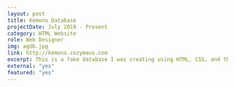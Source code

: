 ```yaml
---
layout: post
title: Kemono Database
projectDate: July 2019 - Present
category: HTML Website
role: Web Designer
img: agdb.jpg
link: http://kemono.cozymaus.com
excerpt: This is a fake database I was creating using HTML, CSS, and the Jekyll static site generator. This website served as a record of all video games where animals are the focus along with their release date, publishers, developers, and more, but in August 2020 I decided I am going to give the site a massive overhaul to narrow the focus to only Japanese <em>kemono</em>.
external: "yes"
featured: "yes"
---
```

